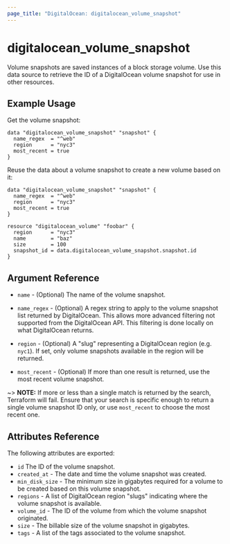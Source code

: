 ```yaml
---
page_title: "DigitalOcean: digitalocean_volume_snapshot"
---
```


# digitalocean\_volume\_snapshot

Volume snapshots are saved instances of a block storage volume. Use this data
source to retrieve the ID of a DigitalOcean volume snapshot for use in other
resources.

## Example Usage

Get the volume snapshot:

```hcl
data "digitalocean_volume_snapshot" "snapshot" {
  name_regex  = "^web"
  region      = "nyc3"
  most_recent = true
}
```

Reuse the data about a volume snapshot to create a new volume based on it:

```hcl
data "digitalocean_volume_snapshot" "snapshot" {
  name_regex  = "^web"
  region      = "nyc3"
  most_recent = true
}

resource "digitalocean_volume" "foobar" {
  region      = "nyc3"
  name        = "baz"
  size        = 100
  snapshot_id = data.digitalocean_volume_snapshot.snapshot.id
}
```

## Argument Reference

* `name` - (Optional) The name of the volume snapshot.

* `name_regex` - (Optional) A regex string to apply to the volume snapshot list returned by DigitalOcean. This allows more advanced filtering not supported from the DigitalOcean API. This filtering is done locally on what DigitalOcean returns.

* `region` - (Optional) A "slug" representing a DigitalOcean region (e.g. `nyc1`). If set, only volume snapshots available in the region will be returned.

* `most_recent` - (Optional) If more than one result is returned, use the most recent volume snapshot.

~> **NOTE:** If more or less than a single match is returned by the search,
Terraform will fail. Ensure that your search is specific enough to return
a single volume snapshot ID only, or use `most_recent` to choose the most recent one.

## Attributes Reference

The following attributes are exported:

* `id` The ID of the volume snapshot.
* `created_at` - The date and time the volume snapshot was created.
* `min_disk_size` - The minimum size in gigabytes required for a volume to be created based on this volume snapshot.
* `regions` - A list of DigitalOcean region "slugs" indicating where the volume snapshot is available.
* `volume_id` - The ID of the volume from which the volume snapshot originated.
* `size` - The billable size of the volume snapshot in gigabytes.
* `tags` - A list of the tags associated to the volume snapshot.
